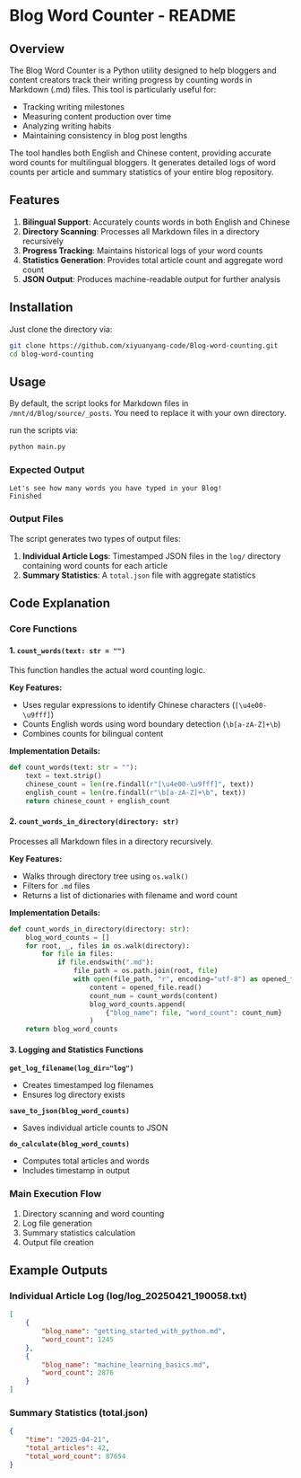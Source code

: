 # Blog Word Counter - README

## Overview

The Blog Word Counter is a Python utility designed to help bloggers and content creators track their writing progress by counting words in Markdown (.md) files. This tool is particularly useful for:

- Tracking writing milestones
- Measuring content production over time
- Analyzing writing habits
- Maintaining consistency in blog post lengths

The tool handles both English and Chinese content, providing accurate word counts for multilingual bloggers. It generates detailed logs of word counts per article and summary statistics of your entire blog repository.

## Features

1. **Bilingual Support**: Accurately counts words in both English and Chinese
2. **Directory Scanning**: Processes all Markdown files in a directory recursively
3. **Progress Tracking**: Maintains historical logs of your word counts
4. **Statistics Generation**: Provides total article count and aggregate word count
5. **JSON Output**: Produces machine-readable output for further analysis

## Installation

Just clone the directory via:

```bash
git clone https://github.com/xiyuanyang-code/Blog-word-counting.git
cd blog-word-counting
```

## Usage

By default, the script looks for Markdown files in `/mnt/d/Blog/source/_posts`. You need to replace it with your own directory.

run the scripts via:

```bash
python main.py
```

### Expected Output

```
Let's see how many words you have typed in your Blog!
Finished
```

### Output Files

The script generates two types of output files:

1. **Individual Article Logs**: Timestamped JSON files in the `log/` directory containing word counts for each article
2. **Summary Statistics**: A `total.json` file with aggregate statistics


## Code Explanation

### Core Functions

#### 1. `count_words(text: str = "")`

This function handles the actual word counting logic.

**Key Features:**
- Uses regular expressions to identify Chinese characters (`[\u4e00-\u9fff]`)
- Counts English words using word boundary detection (`\b[a-zA-Z]+\b`)
- Combines counts for bilingual content

**Implementation Details:**

```python
def count_words(text: str = ""):
    text = text.strip()
    chinese_count = len(re.findall(r"[\u4e00-\u9fff]", text))
    english_count = len(re.findall(r"\b[a-zA-Z]+\b", text))
    return chinese_count + english_count
```

#### 2. `count_words_in_directory(directory: str)`

Processes all Markdown files in a directory recursively.

**Key Features:**
- Walks through directory tree using `os.walk()`
- Filters for `.md` files
- Returns a list of dictionaries with filename and word count

**Implementation Details:**

```python
def count_words_in_directory(directory: str):
    blog_word_counts = []
    for root, _, files in os.walk(directory):
        for file in files:
            if file.endswith(".md"):
                file_path = os.path.join(root, file)
                with open(file_path, "r", encoding="utf-8") as opened_file:
                    content = opened_file.read()
                    count_num = count_words(content)
                    blog_word_counts.append(
                        {"blog_name": file, "word_count": count_num}
                    )
    return blog_word_counts
```

#### 3. Logging and Statistics Functions

**`get_log_filename(log_dir="log")`**
- Creates timestamped log filenames
- Ensures log directory exists

**`save_to_json(blog_word_counts)`**
- Saves individual article counts to JSON

**`do_calculate(blog_word_counts)`**
- Computes total articles and words
- Includes timestamp in output

### Main Execution Flow

1. Directory scanning and word counting
2. Log file generation
3. Summary statistics calculation
4. Output file creation



## Example Outputs

### Individual Article Log (log/log_20250421_190058.txt)

```json
[
    {
        "blog_name": "getting_started_with_python.md",
        "word_count": 1245
    },
    {
        "blog_name": "machine_learning_basics.md",
        "word_count": 2876
    }
]
```

### Summary Statistics (total.json)

```json
{
    "time": "2025-04-21",
    "total_articles": 42,
    "total_word_count": 87654
}
```

